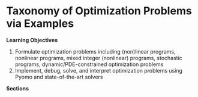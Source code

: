 # Taxonomy of Optimization Problems via Examples

**Learning Objectives**
1. Formulate optimization problems including (non)linear programs, nonlinear programs, mixed integer (nonlinear) programs, stochastic programs, dynamic/PDE-constrained optimization problems
2. Implement, debug, solve, and interpret optimization problems using Pyomo and state-of-the-art solvers

**Sections**

```{tableofcontents}
```